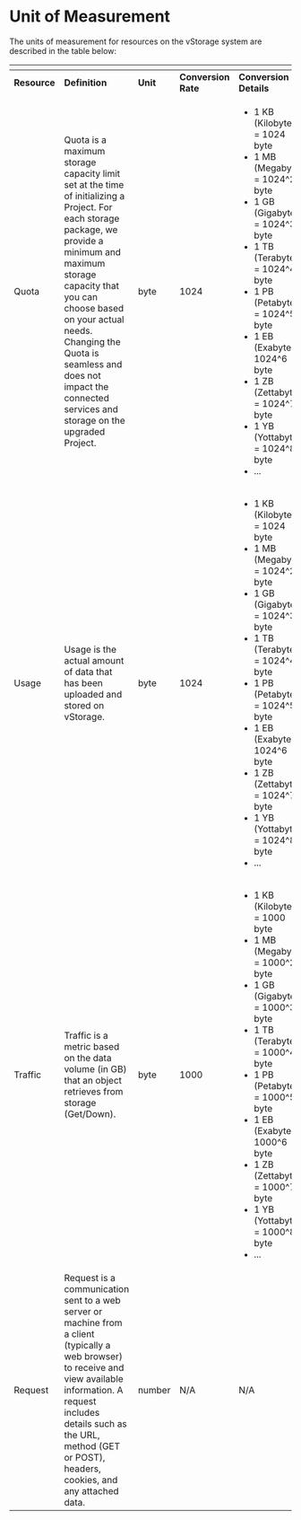 # Unit of Measurement

The units of measurement for resources on the vStorage system are described in the table below:

<table data-view="cards" data-full-width="true"><thead><tr><th></th><th></th><th></th><th></th><th></th></tr></thead><tbody><tr><td><strong>Resource</strong></td><td><strong>Definition</strong></td><td><strong>Unit</strong></td><td><strong>Conversion Rate</strong></td><td><strong>Conversion Details</strong></td></tr><tr><td>Quota</td><td>Quota is a maximum storage capacity limit set at the time of initializing a Project. For each storage package, we provide a minimum and maximum storage capacity that you can choose based on your actual needs. Changing the Quota is seamless and does not impact the connected services and storage on the upgraded Project.</td><td>byte</td><td>1024</td><td><ul><li>1 KB (Kilobyte) = 1024 byte</li><li>1 MB (Megabyte) = 1024^2 byte</li><li>1 GB (Gigabyte) = 1024^3 byte</li><li>1 TB (Terabyte) = 1024^4 byte</li><li>1 PB (Petabyte) = 1024^5 byte</li><li>1 EB (Exabyte) = 1024^6 byte</li><li>1 ZB (Zettabyte) = 1024^7 byte</li><li>1 YB (Yottabyte) = 1024^8 byte</li><li>...</li></ul></td></tr><tr><td>Usage</td><td>Usage is the actual amount of data that has been uploaded and stored on vStorage.</td><td>byte</td><td>1024</td><td><ul><li>1 KB (Kilobyte) = 1024 byte</li><li>1 MB (Megabyte) = 1024^2 byte</li><li>1 GB (Gigabyte) = 1024^3 byte</li><li>1 TB (Terabyte) = 1024^4 byte</li><li>1 PB (Petabyte) = 1024^5 byte</li><li>1 EB (Exabyte) = 1024^6 byte</li><li>1 ZB (Zettabyte) = 1024^7 byte</li><li>1 YB (Yottabyte) = 1024^8 byte</li><li>...</li></ul></td></tr><tr><td>Traffic</td><td>Traffic is a metric based on the data volume (in GB) that an object retrieves from storage (Get/Down).</td><td>byte</td><td>1000</td><td><ul><li>1 KB (Kilobyte) = 1000 byte</li><li>1 MB (Megabyte) = 1000^2 byte</li><li>1 GB (Gigabyte) = 1000^3 byte</li><li>1 TB (Terabyte) = 1000^4 byte</li><li>1 PB (Petabyte) = 1000^5 byte</li><li>1 EB (Exabyte) = 1000^6 byte</li><li>1 ZB (Zettabyte) = 1000^7 byte</li><li>1 YB (Yottabyte) = 1000^8 byte</li><li>...</li></ul></td></tr><tr><td>Request</td><td>Request is a communication sent to a web server or machine from a client (typically a web browser) to receive and view available information. A request includes details such as the URL, method (GET or POST), headers, cookies, and any attached data.</td><td>number</td><td>N/A</td><td>N/A</td></tr></tbody></table>
